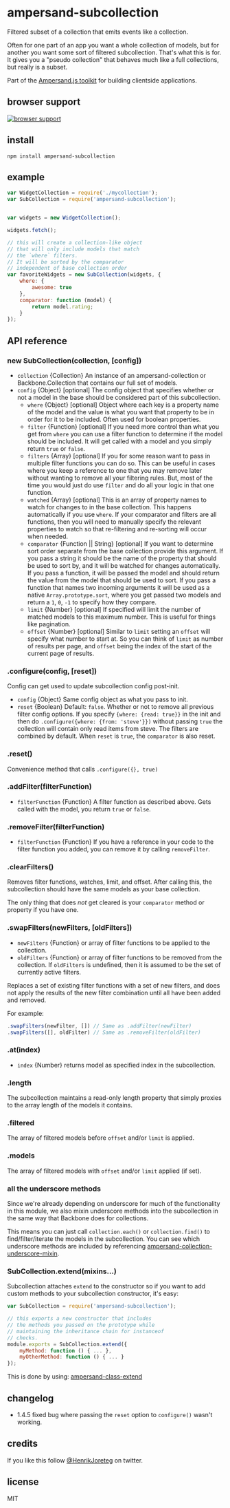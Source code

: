 # ampersand-subcollection

Filtered subset of a collection that emits events like a collection.

Often for one part of an app you want a whole collection of models, but for another you want some sort of filtered subcollection. That's what this is for. It gives you a "pseudo collection" that behaves much like a full collections, but really is a subset.

<!-- starthide -->
Part of the [Ampersand.js toolkit](http://ampersandjs.com) for building clientside applications.
<!-- endhide -->

## browser support

[![browser support](https://ci.testling.com/ampersandjs/ampersand-subcollection.png)
](https://ci.testling.com/ampersandjs/ampersand-subcollection)

## install

```
npm install ampersand-subcollection
```

## example

```javascript
var WidgetCollection = require('./mycollection');
var SubCollection = require('ampersand-subcollection');


var widgets = new WidgetCollection();

widgets.fetch();

// this will create a collection-like object
// that will only include models that match
// the `where` filters.
// It will be sorted by the comparator
// independent of base collection order
var favoriteWidgets = new SubCollection(widgets, {
    where: {
        awesome: true
    },
    comparator: function (model) {
        return model.rating;
    }
});
```

## API reference

### new SubCollection(collection, [config])

* `collection` {Collection} An instance of an ampersand-collection or Backbone.Collection that contains our full set of models.
* `config` {Object} [optional] The config object that specifies whether or not a model in the base should be considered part of this subcollection.
    * `where` {Object} [optional] Object where each key is a property name of the model and the value is what you want that property to be in order for it to be included. Often used for boolean properties.
    * `filter` {Function} [optional] If you need more control than what you get from `where` you can use a filter function to determine if the model should be included. It will get called with a model and you simply return `true` or `false`.
    * `filters` {Array} [optional] If you for some reason want to pass in multiple filter functions you can do so. This can be useful in cases where you keep a reference to one that you may remove later without wanting to remove all your filtering rules. But, most of the time you would just do use `filter` and do all your logic in that one function.
    * `watched` {Array} [optional] This is an array of property names to watch for changes to in the base collection. This happens automatically if you use `where`. If your comparator and filters are all functions, then you will need to manually specify the relevant properties to watch so that re-filtering and re-sorting will occur when needed.
    * `comparator` {Function || String} [optional] If you want to determine sort order separate from the base collection provide this argument. If you pass a string it should be the name of the property that should be used to sort by, and it will be watched for changes automatically. If you pass a function, it will be passed the model and should return the value from the model that should be used to sort. If you pass a function that names two incoming arguments it will be used as a native `Array.prototype.sort`, where you get passed two models and return a `1`, `0`, `-1` to specify how they compare.
    * `limit` {Number} [optional] If specified will limit the number of matched models to this maximum number. This is useful for things like pagination.
    * `offset` {Number} [optional] Similar to `limit` setting an `offset` will specify what number to start at. So you can think of `limit` as number of results per page, and `offset` being the index of the start of the current page of results.

### .configure(config, [reset])

Config can get used to update subcollection config post-init.

* `config` {Object} Same config object as what you pass to init.
* `reset` {Boolean} Default: `false`. Whether or not to remove all previous filter config options. If you specify `{where: {read: true}}` in the init and then do `.configure({where: {from: 'steve'}})` without passing `true` the collection will contain only read items from steve. The filters are combined by default. When `reset` is `true`, the `comparator` is also reset.

### .reset()

Convenience method that calls `.configure({}, true)`

### .addFilter(filterFunction)

* `filterFunction` {Function} A filter function as described above. Gets called with the model, you return `true` or `false`.

### .removeFilter(filterFunction)

* `filterFunction` {Function} If you have a reference in your code to the filter function you added, you can remove it by calling `removeFilter`.

### .clearFilters()

Removes filter functions, watches, limit, and offset. After calling this, the subcollection should have the same models as your base collection.

The only thing that does *not* get cleared is your `comparator` method or property if you have one.

### .swapFilters(newFilters, [oldFilters])

* `newFilters` {Function} or array of filter functions to be applied to the collection.
* `oldFilters` {Function} or array of filter functions to be removed from the collection. If `oldFilters` is undefined, then it is assumed to be the set of currently active filters.

Replaces a set of existing filter functions with a set of new filters, and does not apply the results of the new filter combination until all have been added and removed.

For example:

```javascript
.swapFilters(newFilter, []) // Same as .addFilter(newFilter)
.swapFilters([], oldFilter) // Same as .removeFilter(oldFilter)
```


### .at(index)

* `index` {Number} returns model as specified index in the subcollection.

### .length

The subcollection maintains a read-only length property that simply proxies to the array length of the models it contains.

### .filtered

The array of filtered models before `offset` and/or `limit` is applied.

### .models

The array of filtered models with `offset` and/or `limit` applied (if set).

### all the underscore methods

Since we're already depending on underscore for much of the functionality in this module, we also mixin underscore methods into the subcollection in the same way that Backbone does for collections.

This means you can just call `collection.each()` or `collection.find()` to find/filter/iterate the models in the subcollection. You can see which underscore methods are included by referencing [ampersand-collection-underscore-mixin](https://github.com/AmpersandJS/ampersand-collection-underscore-mixin).

### SubCollection.extend(mixins...)

Subcollection attaches `extend` to the constructor so if you want to add custom methods to your subcollection constructor, it's easy:

```javascript
var SubCollection = require('ampersand-subcollection');

// this exports a new constructor that includes
// the methods you passed on the prototype while
// maintaining the inheritance chain for instanceof
// checks.
module.exports = SubCollection.extend({
    myMethod: function () { ... },
    myOtherMethod: function () { ... } 
});
```

This is done by using: [ampersand-class-extend](https://github.com/AmpersandJS/ampersand-class-extend)


## changelog

- 1.4.5 fixed bug where passing the `reset` option to `configure()` wasn't working.

## credits

If you like this follow [@HenrikJoreteg](http://twitter.com/henrikjoreteg) on twitter.

## license

MIT

